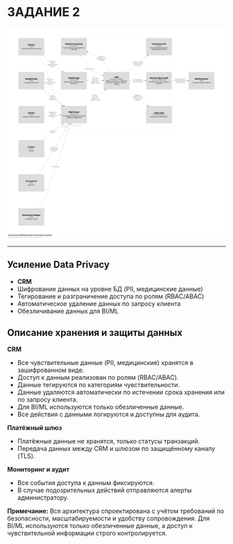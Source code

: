 # ЗАДАНИЕ 2


![Контейнеры](./structurizr-Container-001.png)

---

## Усиление Data Privacy

- **CRM**
- Шифрование данных на уровне БД (PII, медицинские данные)
- Тегирование и разграничение доступа по ролям (RBAC/ABAC)
- Автоматическое удаление данных по запросу клиента
- Обезличивание данных для BI/ML



## Описание хранения и защиты данных

**CRM**
- Все чувствительные данные (PII, медицинские) хранятся в зашифрованном виде.
- Доступ к данным реализован по ролям (RBAC/ABAC).
- Данные тегируются по категориям чувствительности.
- Данные удаляются автоматически по истечении срока хранения или по запросу клиента.
- Для BI/ML используются только обезличенные данные.
- Все действия с данными логируются и доступны для аудита.

**Платёжный шлюз**
- Платёжные данные не хранятся, только статусы транзакций.
- Передача данных между CRM и шлюзом по защищённому каналу (TLS).

**Мониторинг и аудит**
- Все события доступа к данным фиксируются.
- В случае подозрительных действий отправляются алерты администратору.


**Примечание:**
Вся архитектура спроектирована с учётом требований по безопасности, масштабируемости и удобству сопровождения.
Для BI/ML используются только обезличенные данные, а доступ к чувствительной информации строго контролируется.